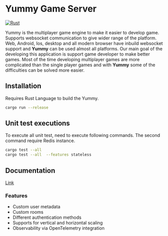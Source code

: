 # Yummy Game Server
[![Rust](https://github.com/erhanbaris/yummy/actions/workflows/rust.yml/badge.svg)](https://github.com/erhanbaris/yummy/actions/workflows/rust.yml)

Yummy is the multiplayer game engine to make it easier to develop game. Supports websocket communication to give wider range of the platform. Web, Android, Ios, desktop and all modern browser have inbuild websocket support and **Yummy** can be used almost all platforms.
Our main goal of the developing this application is support game developer to make better games. Most of the time developing multiplayer games are more complicated than the single player games and with **Yummy** some of the difficulties can be solved more easier.

## Installation
Requires Rust Language to build the Yummy.
```bash
cargo run --release
```

## Unit test executions 

To execute all unit test, need to execute following commands. The second command require Redis instance.

```bash
cargo test --all
cargo test --all  --features stateless
```

## Documentation
[Link](documents/README.md)

### Features
- Custom user metadata
- Custom rooms
- Different authentication methods
- Supports for vertical and horizontal scaling
- Observability via OpenTelemetry integration
